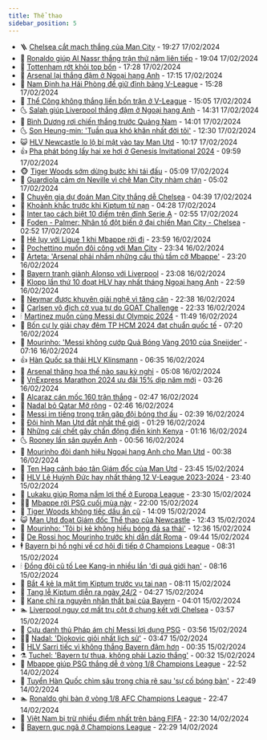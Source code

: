 ```yaml
---
title: Thể thao
sidebar_position: 5
---
```


<!-- vnexpress-the-thao:START -->
- 🪜 [Chelsea cắt mạch thắng của Man City](https://vnexpress.net/chelsea-cat-mach-thang-cua-man-city-4712481.html) - 19:27 17/02/2024
- 🦩 [Ronaldo giúp Al Nassr thắng trận thứ năm liên tiếp](https://vnexpress.net/ronaldo-giup-al-nassr-thang-tran-thu-nam-lien-tiep-4712482.html) - 19:04 17/02/2024
- 🧰 [Tottenham rớt khỏi top bốn](https://vnexpress.net/tottenham-rot-khoi-top-bon-4712475.html) - 17:28 17/02/2024
- 🤗 [Arsenal lại thắng đậm ở Ngoại hạng Anh](https://vnexpress.net/arsenal-lai-thang-dam-o-ngoai-hang-anh-4712477.html) - 17:15 17/02/2024
- 🥳 [Nam Định hạ Hải Phòng để giữ đỉnh bảng V-League](https://vnexpress.net/nam-dinh-ha-hai-phong-de-giu-dinh-bang-v-league-4712466.html) - 15:28 17/02/2024
- 🦣 [Thể Công không thắng liền bốn trận ở V-League](https://vnexpress.net/the-cong-khong-thang-lien-bon-tran-o-v-league-4712434.html) - 15:05 17/02/2024
- 🌜 [Salah giúp Liverpool thắng đậm ở Ngoại hạng Anh](https://vnexpress.net/salah-giup-liverpool-thang-dam-o-ngoai-hang-anh-4712461.html) - 14:31 17/02/2024
- 🫶 [Bình Dương rơi chiến thắng trước Quảng Nam](https://vnexpress.net/binh-duong-roi-chien-thang-truoc-quang-nam-4712451.html) - 14:01 17/02/2024
- 🌜 [Son Heung-min: &#39;Tuần qua khó khăn nhất đời tôi&#39;](https://vnexpress.net/son-heung-min-tuan-qua-kho-khan-nhat-doi-toi-4712444.html) - 12:30 17/02/2024
- 😺 [HLV Newcastle lo lộ bí mật vào tay Man Utd](https://vnexpress.net/hlv-newcastle-lo-lo-bi-mat-vao-tay-man-utd-4712341.html) - 10:17 17/02/2024
- 👍 [Pha phát bóng lấy hai xe hơi ở Genesis Invitational 2024](https://vnexpress.net/pha-phat-bong-lay-hai-xe-hoi-o-genesis-invitational-2024-4712425.html) - 09:59 17/02/2024
- 🐵 [Tiger Woods sớm dừng bước khi tái đấu](https://vnexpress.net/tiger-woods-som-dung-buoc-khi-tai-dau-4712363.html) - 05:09 17/02/2024
- 💫 [Guardiola cảm ơn Neville vì chê Man City nhàm chán](https://vnexpress.net/guardiola-cam-on-neville-vi-che-man-city-nham-chan-4712361.html) - 05:02 17/02/2024
- 🦆 [Chuyên gia dự đoán Man City thắng dễ Chelsea](https://vnexpress.net/chuyen-gia-du-doan-man-city-thang-de-chelsea-4712293.html) - 04:39 17/02/2024
- 🙉 [Khoảnh khắc trước khi Kiptum tử nạn](https://vnexpress.net/khoanh-khac-truoc-khi-kiptum-tu-nan-4712354.html) - 04:28 17/02/2024
- 📝 [Inter tạo cách biệt 10 điểm trên đỉnh Serie A](https://vnexpress.net/inter-tao-cach-biet-10-diem-tren-dinh-serie-a-4712317.html) - 02:55 17/02/2024
- 💯 [Foden - Palmer: Nhân tố đột biến ở đại chiến Man City - Chelsea](https://vnexpress.net/foden-palmer-nhan-to-dot-bien-o-dai-chien-man-city-chelsea-4712286.html) - 02:52 17/02/2024
- 🌈 [Hệ lụy với Ligue 1 khi Mbappe rời đi](https://vnexpress.net/he-luy-voi-ligue-1-khi-mbappe-roi-di-4712268.html) - 23:59 16/02/2024
- 🦩 [Pochettino muốn đôi công với Man City](https://vnexpress.net/pochettino-muon-doi-cong-voi-man-city-4712264.html) - 23:34 16/02/2024
- 🐲 [Arteta: &#39;Arsenal phải nhắm những cầu thủ tầm cỡ Mbappe&#39;](https://vnexpress.net/arteta-arsenal-phai-nham-nhung-cau-thu-tam-co-mbappe-4712265.html) - 23:20 16/02/2024
- 🌁 [Bayern tranh giành Alonso với Liverpool](https://vnexpress.net/bayern-tranh-gianh-alonso-voi-liverpool-4712216.html) - 23:08 16/02/2024
- 💯 [Klopp lần thứ 10 đoạt HLV hay nhất tháng Ngoại hạng Anh](https://vnexpress.net/klopp-lan-thu-10-doat-hlv-hay-nhat-thang-ngoai-hang-anh-4712261.html) - 22:59 16/02/2024
- 🌝 [Neymar được khuyên giải nghệ vì tăng cân](https://vnexpress.net/neymar-duoc-khuyen-giai-nghe-vi-tang-can-4712246.html) - 22:38 16/02/2024
- 🤖 [Carlsen vô địch cờ vua tự do GOAT Challenge](https://vnexpress.net/carlsen-vo-dich-co-vua-tu-do-goat-challenge-4712247.html) - 22:33 16/02/2024
- 🕯 [Martinez muốn cùng Messi dự Olympic 2024](https://vnexpress.net/martinez-muon-cung-messi-du-olympic-2024-4712224.html) - 11:49 16/02/2024
- 🧰 [Bốn cự ly giải chạy đêm TP HCM 2024 đạt chuẩn quốc tế](https://vnexpress.net/bon-cu-ly-giai-chay-dem-tp-hcm-2024-dat-chuan-quoc-te-4711677.html) - 07:20 16/02/2024
- 🥳 [Mourinho: &#39;Messi không cướp Quả Bóng Vàng 2010 của Sneijder&#39;](https://vnexpress.net/mourinho-messi-khong-cuop-qua-bong-vang-2010-cua-sneijder-4712091.html) - 07:16 16/02/2024
- 👍 [Hàn Quốc sa thải HLV Klinsmann](https://vnexpress.net/han-quoc-sa-thai-hlv-klinsmann-4712092.html) - 06:35 16/02/2024
- 💪 [Arsenal thăng hoa thế nào sau kỳ nghỉ](https://vnexpress.net/arsenal-thang-hoa-the-nao-sau-ky-nghi-4711914.html) - 05:08 16/02/2024
- 👹 [VnExpress Marathon 2024 ưu đãi 15% dịp năm mới](https://vnexpress.net/vnexpress-marathon-2024-uu-dai-15-dip-nam-moi-4711671.html) - 03:26 16/02/2024
- 🧰 [Alcaraz cán mốc 160 trận thắng](https://vnexpress.net/alcaraz-can-moc-160-tran-thang-4711984.html) - 02:47 16/02/2024
- 🚀 [Nadal bỏ Qatar Mở rộng](https://vnexpress.net/nadal-bo-qatar-mo-rong-4711997.html) - 02:46 16/02/2024
- 🎃 [Messi im tiếng trong trận gặp đội bóng thơ ấu](https://vnexpress.net/messi-im-tieng-trong-tran-gap-doi-bong-tho-au-4711989.html) - 02:39 16/02/2024
- 🧰 [Đội hình Man Utd đắt nhất thế giới](https://vnexpress.net/doi-hinh-man-utd-dat-nhat-the-gioi-4711903.html) - 01:29 16/02/2024
- 👀 [Những cái chết gây chấn động điền kinh Kenya](https://vnexpress.net/nhung-cai-chet-gay-chan-dong-dien-kinh-kenya-4711601.html) - 01:16 16/02/2024
- 🌜 [Rooney lấn sân quyền Anh](https://vnexpress.net/rooney-lan-san-quyen-anh-4711937.html) - 00:56 16/02/2024
- 🫶 [Mourinho đòi danh hiệu Ngoại hạng Anh cho Man Utd](https://vnexpress.net/mourinho-doi-danh-hieu-ngoai-hang-anh-cho-man-utd-4711916.html) - 00:38 16/02/2024
- 🦄 [Ten Hag cảnh báo tân Giám đốc của Man Utd](https://vnexpress.net/ten-hag-canh-bao-tan-giam-doc-cua-man-utd-4711892.html) - 23:45 15/02/2024
- 🥳 [HLV Lê Huỳnh Đức hay nhất tháng 12 V-League 2023-2024](https://vnexpress.net/hlv-le-huynh-duc-hay-nhat-thang-12-v-league-2023-2024-4711888.html) - 23:40 15/02/2024
- 🐲 [Lukaku giúp Roma nắm lợi thế ở Europa League](https://vnexpress.net/lukaku-giup-roma-nam-loi-the-o-europa-league-4711898.html) - 23:30 15/02/2024
- 🧑‍🏫 [Mbappe rời PSG cuối mùa này](https://vnexpress.net/mbappe-roi-psg-cuoi-mua-nay-4711889.html) - 22:00 15/02/2024
- 🤔 [Tiger Woods không tiếc dấu ấn cũ](https://vnexpress.net/tiger-woods-khong-tiec-dau-an-cu-4711879.html) - 14:09 15/02/2024
- 😺 [Man Utd đoạt Giám đốc Thể thao của Newcastle](https://vnexpress.net/man-utd-doat-giam-doc-the-thao-cua-newcastle-4711762.html) - 12:43 15/02/2024
- 💪 [Mourinho: &#39;Tôi bị kẻ không hiểu bóng đá sa thải&#39;](https://vnexpress.net/mourinho-toi-bi-ke-khong-hieu-bong-da-sa-thai-4711866.html) - 12:36 15/02/2024
- 💼 [De Rossi học Mourinho trước khi dẫn dắt Roma](https://vnexpress.net/de-rossi-hoc-mourinho-truoc-khi-dan-dat-roma-4711825.html) - 09:44 15/02/2024
- 🕴 [Bayern bị hồ nghi về cơ hội đi tiếp ở Champions League](https://vnexpress.net/bayern-bi-ho-nghi-ve-co-hoi-di-tiep-o-champions-league-4711795.html) - 08:31 15/02/2024
- 🕯 [Đồng đội cũ tố Lee Kang-in nhiều lần &#39;đi quá giới hạn&#39;](https://vnexpress.net/dong-doi-cu-to-lee-kang-in-nhieu-lan-di-qua-gioi-han-4711684.html) - 08:16 15/02/2024
- 📝 [Bắt 4 kẻ lạ mặt tìm Kiptum trước vụ tai nạn](https://vnexpress.net/bat-4-ke-la-mat-tim-kiptum-truoc-vu-tai-nan-4711781.html) - 08:11 15/02/2024
- 🧐 [Tang lễ Kiptum diễn ra ngày 24/2](https://vnexpress.net/tang-le-kiptum-dien-ra-ngay-24-2-4711694.html) - 04:27 15/02/2024
- 🙉 [Kane chỉ ra nguyên nhân thất bại của Bayern](https://vnexpress.net/kane-chi-ra-nguyen-nhan-that-bai-cua-bayern-4711605.html) - 04:01 15/02/2024
- 🏊 [Liverpool nguy cơ mất trụ cột ở chung kết với Chelsea](https://vnexpress.net/liverpool-nguy-co-mat-tru-cot-o-chung-ket-voi-chelsea-4711622.html) - 03:57 15/02/2024
- 🌊 [Cựu danh thủ Pháp ám chỉ Messi lợi dụng PSG](https://vnexpress.net/cuu-danh-thu-phap-am-chi-messi-loi-dung-psg-4711624.html) - 03:56 15/02/2024
- 👨‍🏫 [Nadal: &#39;Djokovic giỏi nhất lịch sử&#39;](https://vnexpress.net/nadal-djokovic-gioi-nhat-lich-su-4711652.html) - 03:47 15/02/2024
- 🥷 [HLV Sarri tiếc vì không thắng Bayern đậm hơn](https://vnexpress.net/hlv-sarri-tiec-vi-khong-thang-bayern-dam-hon-4711559.html) - 00:35 15/02/2024
- ⚗️ [Tuchel: &#39;Bayern tự thua, không phải Lazio thắng&#39;](https://vnexpress.net/tuchel-bayern-tu-thua-khong-phai-lazio-thang-4711557.html) - 00:32 15/02/2024
- 🌮 [Mbappe giúp PSG thắng dễ ở vòng 1/8 Champions League](https://vnexpress.net/mbappe-giup-psg-thang-de-o-vong-1-8-champions-league-4711554.html) - 22:52 14/02/2024
- 🤩 [Tuyển Hàn Quốc chìm sâu trong chia rẽ sau &#39;sự cố bóng bàn&#39;](https://vnexpress.net/tuyen-han-quoc-chim-sau-trong-chia-re-sau-su-co-bong-ban-4711550.html) - 22:49 14/02/2024
- 🏊 [Ronaldo ghi bàn ở vòng 1/8 AFC Champions League](https://vnexpress.net/ronaldo-ghi-ban-o-vong-1-8-afc-champions-league-4711553.html) - 22:47 14/02/2024
- 🐎 [Việt Nam bị trừ nhiều điểm nhất trên bảng FIFA](https://vnexpress.net/viet-nam-bi-tru-nhieu-diem-nhat-tren-bang-fifa-4711542.html) - 22:30 14/02/2024
- 💫 [Bayern gục ngã ở Champions League](https://vnexpress.net/bayern-guc-nga-o-champions-league-4711551.html) - 22:29 14/02/2024<!-- vnexpress-the-thao:END -->
